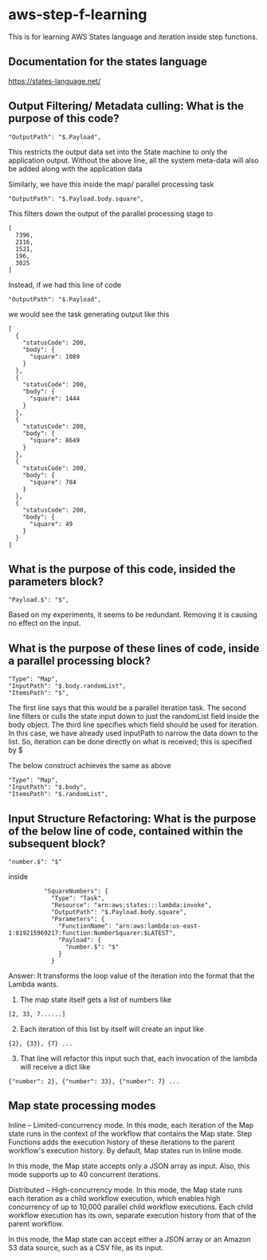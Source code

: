# aws-step-f-learning

This is for learning AWS States language and iteration inside step functions.

## Documentation for the states language

https://states-language.net/

## Output Filtering/ Metadata culling: What is the purpose of this code? 
```
"OutputPath": "$.Payload",
```
This restricts the output data set into the State machine to only the application output. Without the above line, all the system meta-data will also be added along with the application data

Similarly, we have this inside the map/ parallel processing task
```
"OutputPath": "$.Payload.body.square",
```
This filters down the output of the parallel processing stage to 
```
[
  7396,
  2116,
  1521,
  196,
  3025
]
```
Instead, if we had this line of code
```
"OutputPath": "$.Payload",
```
we would see the task generating output like this
```
[
  {
    "statusCode": 200,
    "body": {
      "square": 1089
    }
  },
  {
    "statusCode": 200,
    "body": {
      "square": 1444
    }
  },
  {
    "statusCode": 200,
    "body": {
      "square": 8649
    }
  },
  {
    "statusCode": 200,
    "body": {
      "square": 784
    }
  },
  {
    "statusCode": 200,
    "body": {
      "square": 49
    }
  }
] 
```



## What is the purpose of this code, insided the parameters block?
```
"Payload.$": "$",
```
Based on my experiments, it seems to be redundant. Removing it is causing no effect on the input.

## What is the purpose of these lines of code, inside a parallel processing block?
```
"Type": "Map",
"InputPath": "$.body.randomList",
"ItemsPath": "$",
```

The first line says that this would be a parallel iteration task. 
The second line filters or culls the state input down to just the randomList field inside the body object.
The third line specifies which field should be used for iteration. In this case, we have already used InputPath to narrow the data down to the list. So, iteration can be done directly on what is received; this is specified by $

The below construct achieves the same as above

```
"Type": "Map",
"InputPath": "$.body",
"ItemsPath": "$.randomList",
```

## Input Structure Refactoring: What is the purpose of the below line of code, contained within the subsequent block?

```
"number.$": "$"
```

inside

```
          "SquareNumbers": {
            "Type": "Task",
            "Resource": "arn:aws:states:::lambda:invoke",
            "OutputPath": "$.Payload.body.square",
            "Parameters": {
              "FunctionName": "arn:aws:lambda:us-east-1:819215969217:function:NumberSquarer:$LATEST",
              "Payload": {
                "number.$": "$"
              }
            }
```

Answer: It transforms the loop value of the iteration into the format that the Lambda wants.

1. The map state itself gets a list of numbers like 
```
[2, 33, 7......]
```
2. Each iteration of this list by itself will create an input like 
```
{2}, {33}, {7} ...
```
3. That line will refactor this input such that, each invocation of the lambda will receive a dict like 
```
{"number": 2}, {"number": 33}, {"number": 7} ...
```






 


## Map state processing modes

Inline – Limited-concurrency mode. In this mode, each iteration of the Map state runs in the context of the workflow that contains the Map state. Step Functions adds the execution history of these iterations to the parent workflow's execution history. By default, Map states run in Inline mode.

In this mode, the Map state accepts only a JSON array as input. Also, this mode supports up to 40 concurrent iterations.


Distributed – High-concurrency mode. In this mode, the Map state runs each iteration as a child workflow execution, which enables high concurrency of up to 10,000 parallel child workflow executions. Each child workflow execution has its own, separate execution history from that of the parent workflow.

In this mode, the Map state can accept either a JSON array or an Amazon S3 data source, such as a CSV file, as its input.

